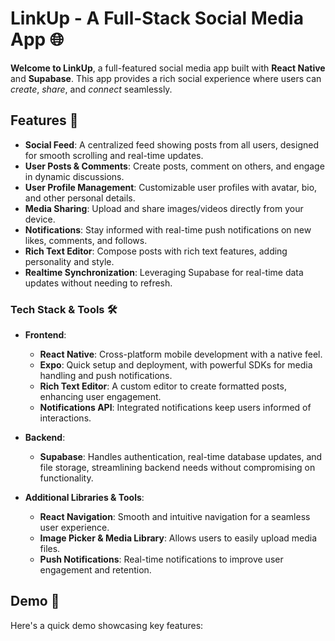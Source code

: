 # LinkUp - A Full-Stack Social Media App 🌐

**Welcome to LinkUp**, a full-featured social media app built with **React Native** and **Supabase**. This app provides a rich social experience where users can _create_, _share_, and _connect_ seamlessly.

## Features 🚀
- **Social Feed**: A centralized feed showing posts from all users, designed for smooth scrolling and real-time updates.
- **User Posts & Comments**: Create posts, comment on others, and engage in dynamic discussions.
- **User Profile Management**: Customizable user profiles with avatar, bio, and other personal details.
- **Media Sharing**: Upload and share images/videos directly from your device.
- **Notifications**: Stay informed with real-time push notifications on new likes, comments, and follows.
- **Rich Text Editor**: Compose posts with rich text features, adding personality and style.
- **Realtime Synchronization**: Leveraging Supabase for real-time data updates without needing to refresh.

### Tech Stack & Tools 🛠️
- **Frontend**: 
  - **React Native**: Cross-platform mobile development with a native feel.
  - **Expo**: Quick setup and deployment, with powerful SDKs for media handling and push notifications.
  - **Rich Text Editor**: A custom editor to create formatted posts, enhancing user engagement.
  - **Notifications API**: Integrated notifications keep users informed of interactions.

- **Backend**: 
  - **Supabase**: Handles authentication, real-time database updates, and file storage, streamlining backend needs without compromising on functionality.

- **Additional Libraries & Tools**:
  - **React Navigation**: Smooth and intuitive navigation for a seamless user experience.
  - **Image Picker & Media Library**: Allows users to easily upload media files.
  - **Push Notifications**: Real-time notifications to improve user engagement and retention.
## Demo 🎥
Here's a quick demo showcasing key features:
